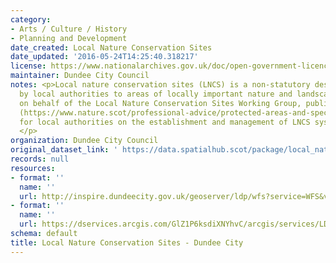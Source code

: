 ```yaml
---
category:
- Arts / Culture / History
- Planning and Development
date_created: Local Nature Conservation Sites
date_updated: '2016-05-24T14:25:40.318217'
license: https://www.nationalarchives.gov.uk/doc/open-government-licence/version/3/
maintainer: Dundee City Council
notes: <p>Local nature conservation sites (LNCS) is a non-statutory designation given
  by local authorities to areas of locally important nature and landscapes. NatureScot,
  on behalf of the Local Nature Conservation Sites Working Group, published guidance
  (https://www.nature.scot/professional-advice/protected-areas-and-species/protected-areas/local-designations/local-nature-conservation-sites)
  for local authorities on the establishment and management of LNCS systems in Scotland.
  </p>
organization: Dundee City Council
original_dataset_link: ' https://data.spatialhub.scot/package/local_nature_conservation_sites-dc'
records: null
resources:
- format: ''
  name: ''
  url: http://inspire.dundeecity.gov.uk/geoserver/ldp/wfs?service=WFS&version=2.0.0&request=getCapabilities
- format: ''
  name: ''
  url: https://dservices.arcgis.com/GlZ1P6ksdiXNYhvC/arcgis/services/LDP2019_WFS/WFSServer?SERVICE=WFS&REQUEST=GetCapabilities
schema: default
title: Local Nature Conservation Sites - Dundee City
---
```

